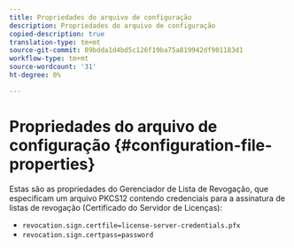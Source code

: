 ```yaml
---
title: Propriedades do arquivo de configuração
description: Propriedades do arquivo de configuração
copied-description: true
translation-type: tm+mt
source-git-commit: 89bdda1d4bd5c126f19ba75a819942df901183d1
workflow-type: tm+mt
source-wordcount: '31'
ht-degree: 0%

---
```



# Propriedades do arquivo de configuração {#configuration-file-properties}

Estas são as propriedades do Gerenciador de Lista de Revogação, que especificam um arquivo PKCS12 contendo credenciais para a assinatura de listas de revogação (Certificado do Servidor de Licenças):

* `revocation.sign.certfile=license-server-credentials.pfx`
* `revocation.sign.certpass=password`

